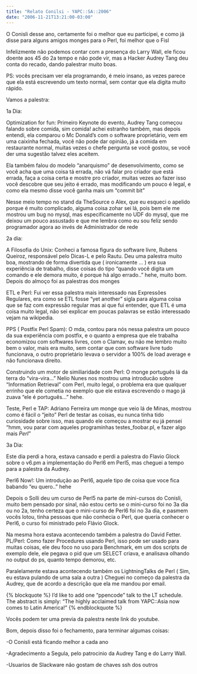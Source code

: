 ```yaml
---
title: "Relato Conilsi - YAPC::SA::2006"
date: "2006-11-21T13:21:00-03:00"
---
```


O Conisli desse ano, certamente foi o melhor que eu participei, e como já disse para alguns amigos
 monges para o Perl, foi melhor que o Fisl 

Infelizmente não podemos contar com a presença do Larry Wall, ele ficou doente aos 45 do 2a tempo e não pode vir,
 mas a Hacker Audrey Tang deu conta do recado, dando palestrar muito boas.

PS: vocês precisam ver ela programando, é meio insano, as vezes parece que ela está escrevendo um texto normal,
 sem contar que ela digita muito rápido.

Vamos a palestra:

1a Dia:

Optimization for fun: Primeiro Keynote do evento, Audrey Tang começou falando sobre comida, sim comida! achei estranho
 também, mas depois entendi, ela comparou o Mc Donald’s com o software proprietário, vem em uma caixinha fechada, você não
 pode dar opinião, já a comida em restaurante normal, muitas vezes o chefe pergunta se você gostou, se você der uma sugestão talvez eles aceitem.

Ela também falou do modelo “anarquismo” de desenvolvimento, como se você acha que uma coisa tá errada, não vá falar pro 
criador que está errada, faça a coisa certa e mostre pro criador, muitas vezes ao fazer isso você descobre que seu jeito é 
errado, mas modificando um pouco é legal, e como ela mesmo disse você ganha mais um “commit bit” 

Nesse meio tempo no stand da TheSource o Alex, que eu esqueci o apelido porque é muito complicado, alguma coisa zohar sei lá,
 pois bem ele me mostrou um bug no mysql, mas especificamente no UDF do mysql, que me deixou um pouco assustado e que me
 lembra como eu sou feliz sendo programador agora ao invés de Administrador de rede 

2a dia:

A Filosofia do Unix: Conheci a famosa figura do software livre, Rubens Queiroz, responsável pelo Dicas-L e pelo Rautu. Deu uma 
palestra muito boa, mostrando de forma divertida que ( ironicamente … ) era sua experiência de trabalho, disse coisas do
 tipo “quando você digita um comando e ele demora muito, é porque há algo errado..” hehe, muito bom.
Depois do almoço foi as palestras dos monges 

ETL e Perl: Fui ver essa palestra mais interessado nas Expressões Regulares, era como se ETL fosse “yet another” sigla para
 alguma coisa que se faz com expressão regular  mas ai que fui entender, que ETL é uma coisa muito legal, não sei explicar
 em poucas palavras se estão interessado vejam na wikipedia.

PPS ( Postfix Perl Spam): O mda, contou para nós nessa palestra um pouco da sua experiência com postfix, e o quanto a empresa que
 ele trabalha economizou com softwares livres, com o Clamav, eu não me lembro muito bem o valor, mais era muito, sem contar que com
 software livre tudo funcionava, o outro proprietário levava o servidor a 100% de load average e não funcionava direito.

Construindo um motor de similiaridade com Perl: O monge português lá da terra do “vira-vira…” Nelio Nunes nos mostrou uma introducão
 sobre “Information Retrieval” com Perl, muito legal, o problema era que qualquer errinho que ele cometia no exemplo que ele estava escrevendo
 o mago já zuava “ele é português…” hehe.

Teste, Perl e TAP: Adriano Ferreira um monge que veio lá de Minas, mostrou como é fácil o “jeito” Perl de testar as coisas, eu nunca
 tinha tido curiosidade sobre isso, mas quando ele começou a mostrar eu já pensei “hmm, vou parar com aqueles programinhas testes_foobar.pl,
 e fazer algo mais *Perl*” 

3a Dia:

Este dia perdi a hora, estava cansado  e perdi a palestra do Flavio Glock sobre o v6.pm a implementação do Perl6 em Perl5,
 mas cheguei a tempo para a palestra da Audrey.

Perl6 Now!: Um introdução ao Perl6, aquele tipo de coisa que voce fica babando “eu quero..” hehe

Depois o Solli deu um curso de Perl5 na parte de mini-cursos do Conisli, muito bem pensado por sinal, não estou certo se
 o mini-curso foi no 3a dia ou no 2a, tenho certeza que o mini-curso de Perl6 foi no 3a dia, e pasmem vocês lotou, tinha pessoas que
 não conhecia o Perl, que queria conhecer o Perl6, o curso foi ministrado pelo Flávio Glock.

Na mesma hora estava acontecendo também a palestra do David Fetter.
PL/Perl: Como fazer Procedures usando Perl, isso pode ser usado para muitas coisas, ele deu foco no uso para Benchmark, em um dos
 scripts de exemplo dele, ele pegava o pid que um SELECT criava, e analisava olhando no output do ps, quanto tempo demorou, etc.

Paralelamente  estava acontecendo também os LightningTalks de Perl ( Sim, eu estava pulando de uma sala a outra ) Cheguei no começo da
 palestra da Audrey, que de acordo a descrição que ela me mandou por email.

{% blockquote %}
I’d like to add one “ppencode” talk to the LT schedule. The abstract is simply: “The highly acclaimed talk from YAPC::Asia now comes to Latin America!”
{% endblockquote %}

Vocês podem ter uma previa da palestra neste link do youtube.

Bom, depois disso foi o fechamento, para terminar algumas coisas:

-O Conisli está ficando melhor a cada ano

-Agradecimento a Segula, pelo patrocinio da Audrey Tang e do Larry Wall.

-Usuarios de Slackware não gostam de chaves ssh dos outros 
